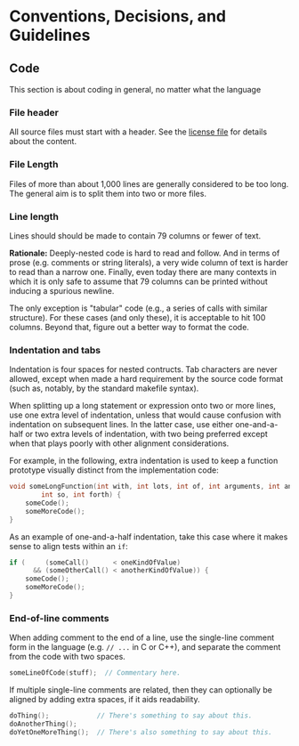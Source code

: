 Conventions, Decisions, and Guidelines
======================================

Code
----

This section is about coding in general, no matter what the language

### File header

All source files must start with a header. See the
[license file](../../LICENSE.md) for details about the content.

### File Length

Files of more than about 1,000 lines are generally considered to be
too long. The general aim is to split them into two or more files.

### Line length

Lines should should be made to contain 79 columns or fewer of text.

**Rationale:** Deeply-nested code is hard to read and follow. And in terms of
prose (e.g. comments or string literals), a very wide column of text is harder
to read than a narrow one. Finally, even today there are many contexts in
which it is only safe to assume that 79 columns can be printed without
inducing a spurious newline.

The only exception is "tabular" code (e.g., a series of calls with similar
structure). For these cases (and only these), it is acceptable to hit 100
columns. Beyond that, figure out a better way to format the code.

### Indentation and tabs

Indentation is four spaces for nested contructs. Tab characters are never
allowed, except when made a hard requirement by the source code format
(such as, notably, by the standard makefile syntax).

When splitting up a long statement or expression onto two or more lines,
use one extra level of indentation, unless that would cause confusion with
indentation on subsequent lines. In the latter case, use either
one-and-a-half or two extra levels of indentation, with two being preferred
except when that plays poorly with other alignment considerations.

For example, in the following, extra indentation is used to keep a function
prototype visually distinct from the implementation code:

```c
void someLongFunction(int with, int lots, int of, int arguments, int and,
        int so, int forth) {
    someCode();
    someMoreCode();
}
```

As an example of one-and-a-half indentation, take this case where it makes
sense to align tests within an `if`:

```c
if (     (someCall()      < oneKindOfValue)
      && (someOtherCall() < anotherKindOfValue)) {
    someCode();
    someMoreCode();
}
```

### End-of-line comments

When adding comment to the end of a line, use the single-line comment
form in the language (e.g. `// ...` in C or C++), and separate the comment
from the code with two spaces.

```c
someLineOfCode(stuff);  // Commentary here.
```

If multiple single-line comments are related, then they can optionally
be aligned by adding extra spaces, if it aids readability.

```c
doThing();            // There's something to say about this.
doAnotherThing();
doYetOneMoreThing();  // There's also something to say about this.
```
